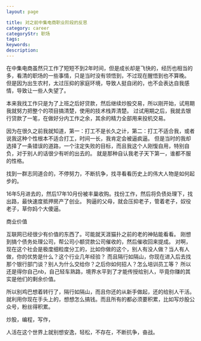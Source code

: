 ```yaml
---
layout: page

title: 对之前中集电商职业阶段的反思
category: career
categoryStr: 职场
tags:
keywords:
description:
---
```




在中集电商虽然只工作了短短不到2年时间，但是成长却是飞快的，经历也相当的多，看清的职场的一些事情，只是当时没有领悟到，不过现在醒悟到也不算晚。
但是因为出生农村，太过压抑的家庭环境，导致人挺自闭的，也不会表达自我感情，导致让一些人失望了。

本来我找工作只是为了上班之后好贷款，然后继续炒股交易，所以刚开始，试用期我就努力把整个的项目搞清楚，使用的技术栈弄清楚。
过试用期之后，我就去银行贷款了一笔，在做好分内工作之余，其余的精力全部用来投机交易。

因为在很久之前我就知道，第一：打工不是长久之计，第二：打工不适合我，或者说我这种个性根本不适合打工，时间一长，我肯定会被逼疯逼。
但是当时的我却选择了一条错误的道路，一个注定失败的目标，而且我这个人刚愎自用，特别自负，对于别人的话很少有听的出去的。
就是那种自认我老子天下第一，谁都不服的性格。


找到一群志同道合的，不停努力，不断抗争，找寻看看历史上的伟大人物是如何起步的。

16年5月进去的，然后17年10月份被丰巢收购。找份工作，然后将负债处理下，找出路，最快速度抵押房产了创业。
狗逼的父母，就会压抑老子，管着老子，奴役老子，草你妈个大傻逼。

商业价值

互联网已经很少有价值的东西了。可能就天涯猫扑之前的老的神贴能看看。
刚想到搞个债务处理公司，帮公司小额贷款公司催收的，然后催收回来提成。
对啊，现在这个社会是极度细粒度分工的，比如你做的这个，别人有没人做？当人有人做，你的优势是什么？这个行业几年经验？
而且隔行如隔山，你现在进入后去找那个银行部门谈？别人为什么交给你？之后你如何招人？怎么培训员工等？
所以还是得你自己nb，自己轻车熟路，境界水平到了才能传授给别人，毕竟你赚的其实是他们的剩余价值。

所以别鸡巴想着转行了，隔行如隔山，而且你还的从新手做起，还的给别人干活。
就利用你现在手头上的，想想怎么搞钱。而且所有的都必须要积累，比如写炒股公众号，粉丝得积累。

炒股，编程，写作，

人活在这个世界上就别想安逸，轻松，不存在，不断抗争，奋战。

